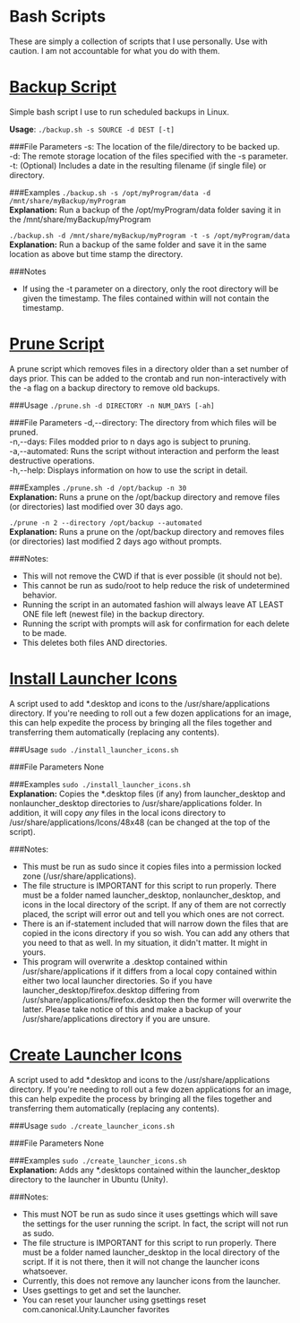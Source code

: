 # Bash Scripts
These are simply a collection of scripts that I use personally. Use with caution. I am not accountable for what you do with them.

# [Backup Script](https://github.com/taylorflatt/bash-scripts/blob/master/backup.sh)
Simple bash script I use to run scheduled backups in Linux.

**Usage**: `./backup.sh -s SOURCE -d DEST [-t]`

###File Parameters
-s:   The location of the file/directory to be backed up.<br />
-d:   The remote storage location of the files specified with the -s parameter.<br />
-t:   (Optional) Includes a date in the resulting filename (if single file) or directory.

###Examples
`./backup.sh -s /opt/myProgram/data -d /mnt/share/myBackup/myProgram` <br />
**Explanation:** Run a backup of the /opt/myProgram/data folder saving it in the /mnt/share/myBackup/myProgram <br />

`./backup.sh -d /mnt/share/myBackup/myProgram -t -s /opt/myProgram/data` <br />
**Explanation:** Run a backup of the same folder and save it in the same location as above but time stamp the directory. <br />

###Notes
- If using the -t parameter on a directory, only the root directory will be given the timestamp. The files contained within will not contain the timestamp.

# [Prune Script](https://github.com/taylorflatt/bash-scripts/blob/master/prune.sh)
A prune script which removes files in a directory older than a set number of days prior. This can be added to the crontab and run non-interactively with the -a flag on a backup directory to remove old backups.

###Usage
`./prune.sh -d DIRECTORY -n NUM_DAYS [-ah]`

###File Parameters
-d,--directory:   The directory from which files will be pruned.<br />
-n,--days:        Files modded prior to n days ago is subject to pruning. <br />
-a,--automated:   Runs the script without interaction and perform the least destructive operations. <br />
-h,--help:        Displays information on how to use the script in detail.

###Examples
`./prune.sh -d /opt/backup -n 30` <br />
**Explanation:** Runs a prune on the /opt/backup directory and remove files (or directories) last modified over 30 days ago.

`./prune -n 2 --directory /opt/backup --automated` <br />
**Explanation:** Runs a prune on the /opt/backup directory and removes files (or directories) last modified 2 days ago without prompts.

###Notes:
- This will not remove the CWD if that is ever possible (it should not be).
- This cannot be run as sudo/root to help reduce the risk of undetermined behavior.
- Running the script in an automated fashion will always leave AT LEAST ONE file left (newest file) in the backup directory.
- Running the script with prompts will ask for confirmation for each delete to be made.
- This deletes both files AND directories.

# [Install Launcher Icons](https://github.com/taylorflatt/bash-scripts/blob/master/install_desktop_icons.sh)
A script used to add \*.desktop and icons to the /usr/share/applications directory. If you're needing to roll out a few dozen applications for an image, this can help expedite the process by bringing all the files together and transferring them automatically (replacing any contents).

###Usage
`sudo ./install_launcher_icons.sh`

###File Parameters
None

###Examples
`sudo ./install_launcher_icons.sh` <br />
**Explanation:** Copies the \*.desktop files (if any) from launcher_desktop and nonlauncher_desktop directories to /usr/share/applications folder. In addition, it will copy *any* files in the local icons directory to /usr/share/applications/Icons/48x48 (can be changed at the top of the script).

###Notes:
- This must be run as sudo since it copies files into a permission locked zone (/usr/share/applications).
- The file structure is IMPORTANT for this script to run properly. There must be a folder named launcher_desktop, nonlauncher_desktop, and icons in the local directory of the script. If any of them are not correctly placed, the script will error out and tell you which ones are not correct.
- There is an if-statement included that will narrow down the files that are copied in the icons directory if you so wish. You can add any others that you need to that as well. In my situation, it didn't matter. It might in yours.
- This program will overwrite a .desktop contained within /usr/share/applications if it differs from a local copy contained within either two local launcher directories. So if you have launcher_desktop/firefox.desktop differing from  /usr/share/applications/firefox.desktop then the former will overwrite the latter. Please take notice of this and make a backup of your /usr/share/applications directory if you are unsure.

# [Create Launcher Icons](https://github.com/taylorflatt/bash-scripts/blob/master/create_launcher_icons.sh)
A script used to add \*.desktop and icons to the /usr/share/applications directory. If you're needing to roll out a few dozen applications for an image, this can help expedite the process by bringing all the files together and transferring them automatically (replacing any contents).

###Usage
`sudo ./create_launcher_icons.sh`

###File Parameters
None

###Examples
`sudo ./create_launcher_icons.sh` <br />
**Explanation:** Adds any \*.desktops contained within the launcher_desktop directory to the launcher in Ubuntu (Unity).

###Notes:
- This must NOT be run as sudo since it uses gsettings which will save the settings for the user running the script. In fact, the script will not run as sudo.
- The file structure is IMPORTANT for this script to run properly. There must be a folder named launcher_desktop in the local directory of the script. If it is not there, then it will not change the launcher icons whatsoever.
- Currently, this does not remove any launcher icons from the launcher.
- Uses gsettings to get and set the launcher.
- You can reset your launcher using gsettings reset com.canonical.Unity.Launcher favorites
